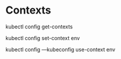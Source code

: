 # Contexts

kubectl config get-contexts

kubectl config set-context env

kubectl config —kubeconfig use-context env
